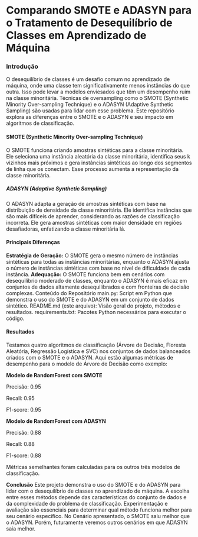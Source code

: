# Comparando SMOTE e ADASYN para o Tratamento de Desequilíbrio de Classes em Aprendizado de Máquina #

### Introdução ### 

O desequilíbrio de classes é um desafio comum no aprendizado de máquina, onde uma classe tem significativamente menos instâncias do que outra. Isso pode levar a modelos enviesados que têm um desempenho ruim na classe minoritária. Técnicas de oversampling como o SMOTE (Synthetic Minority Over-sampling Technique) e o ADASYN (Adaptive Synthetic Sampling) são usadas para lidar com esse problema. Este repositório explora as diferenças entre o SMOTE e o ADASYN e seu impacto em algoritmos de classificação.

#### SMOTE (Synthetic Minority Over-sampling Technique) ####
O SMOTE funciona criando amostras sintéticas para a classe minoritária. Ele seleciona uma instância aleatória da classe minoritária, identifica seus k vizinhos mais próximos e gera instâncias sintéticas ao longo dos segmentos de linha que os conectam. Esse processo aumenta a representação da classe minoritária.

##### ADASYN (Adaptive Synthetic Sampling) ####
O ADASYN adapta a geração de amostras sintéticas com base na distribuição de densidade da classe minoritária. Ele identifica instâncias que são mais difíceis de aprender, considerando as razões de classificação incorreta. Ele gera amostras sintéticas com maior densidade em regiões desafiadoras, enfatizando a classe minoritária lá.

#### Principais Diferenças ####
**Estratégia de Geração:** O SMOTE gera o mesmo número de instâncias sintéticas para todas as instâncias minoritárias, enquanto o ADASYN ajusta o número de instâncias sintéticas com base no nível de dificuldade de cada instância.
**Adequação:** O SMOTE funciona bem em cenários com desequilíbrio moderado de classes, enquanto o ADASYN é mais eficaz em conjuntos de dados altamente desequilibrados e com fronteiras de decisão complexas.
Conteúdo do Repositório
main.py: Script em Python que demonstra o uso do SMOTE e do ADASYN em um conjunto de dados sintético.
README.md (este arquivo): Visão geral do projeto, métodos e resultados.
requirements.txt: Pacotes Python necessários para executar o código.

#### Resultados ####
Testamos quatro algoritmos de classificação (Árvore de Decisão, Floresta Aleatória, Regressão Logística e SVC) nos conjuntos de dados balanceados criados com o SMOTE e o ADASYN. Aqui estão algumas métricas de desempenho para o modelo de Árvore de Decisão como exemplo:

**Modelo de RandomForest com SMOTE**

Precisão: 0.95

Recall: 0.95

F1-score: 0.95

**Modelo de RandomForest com ADASYN**

Precisão: 0.88

Recall: 0.88

F1-score: 0.88

Métricas semelhantes foram calculadas para os outros três modelos de classificação.

**Conclusão**
Este projeto demonstra o uso do SMOTE e do ADASYN para lidar com o desequilíbrio de classes no aprendizado de máquina. A escolha entre esses métodos depende das características do conjunto de dados e da complexidade do problema de classificação. Experimentação e avaliação são essenciais para determinar qual método funciona melhor para seu cenário específico. No Cenário apresentado, o SMOTE saiu melhor que o ADASYN. Porém, futuramente veremos outros cenários em que ADASYN saia melhor.


